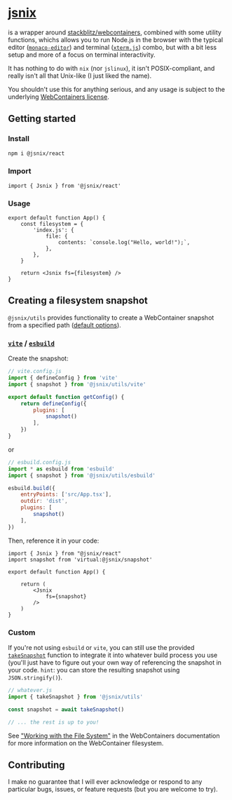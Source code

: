 # [jsnix](https://github.com/tbrockman/jsnix)

is a wrapper around [stackblitz/webcontainers](https://github.com/stackblitz/webcontainer-core), combined with some utility functions, whichs allows you to run Node.js in the browser with the typical editor ([`monaco-editor`](https://microsoft.github.io/monaco-editor/)) and terminal ([`xterm.js`](https://xtermjs.org/)) combo, but with a bit less setup and more of a focus on terminal interactivity.

It has nothing to do with `nix` (nor `jslinux`), it isn't POSIX-compliant, and really isn't all that Unix-like (I just liked the name).

You shouldn't use this for anything serious, and any usage is subject to the underlying [WebContainers license](https://webcontainers.io/enterprise).

## Getting started

### Install

```sh
npm i @jsnix/react
```

### Import

```tsx
import { Jsnix } from '@jsnix/react'
```

### Usage

```tsx
export default function App() {
    const filesystem = {
        'index.js': {
            file: {
                contents: `console.log("Hello, world!");`,
            },
        },
    }

    return <Jsnix fs={filesystem} />
}
```

## Creating a filesystem snapshot

`@jsnix/utils` provides functionality to create a WebContainer snapshot from a specified path ([default options](packages/utils/snapshot.ts#L72)).

### [`vite`](packages/utils/vite.ts) / [`esbuild`](packages/utils/esbuild.ts)

Create the snapshot:

```js
// vite.config.js
import { defineConfig } from 'vite'
import { snapshot } from '@jsnix/utils/vite'

export default function getConfig() {
    return defineConfig({
        plugins: [
            snapshot()
        ],
    })
}
```

or

```js
// esbuild.config.js
import * as esbuild from 'esbuild'
import { snapshot } from '@jsnix/utils/esbuild'

esbuild.build({
    entryPoints: ['src/App.tsx'],
    outdir: 'dist',
    plugins: [
        snapshot()
    ],
})
```

Then, reference it in your code:

```tsx
import { Jsnix } from "@jsnix/react"
import snapshot from 'virtual:@jsnix/snapshot'

export default function App() {

    return (
        <Jsnix
            fs={snapshot}
        />
    )
}
```


### Custom

If you're not using `esbuild` or `vite`, you can still use the provided [`takeSnapshot`](packages/utils/snapshot.ts#L93) function to integrate it into whatever build process you use (you'll just have to figure out your own way of referencing the snapshot in your code. `hint`: you can store the resulting snapshot using `JSON.stringify()`).

```ts
// whatever.js
import { takeSnapshot } from '@jsnix/utils'

const snapshot = await takeSnapshot()

// ... the rest is up to you!
```

See ["Working with the File System"](https://webcontainers.io/guides/working-with-the-file-system) in the WebContainers documentation for more information on the WebContainer filesystem.

## Contributing

I make no guarantee that I will ever acknowledge or respond to any particular bugs, issues, or feature requests (but you are welcome to try).
